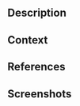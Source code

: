 <!-- Delete any sections below that are not relevant. -->

## Description

<!--- What are the changes? -->

## Context

<!--- Why did you make these changes, and why in this particular way? -->

## References

<!-- Include links to JIRA, Github, etc. if appropriate. -->

## Screenshots

<!-- Upload screenshots if appropriate. -->
